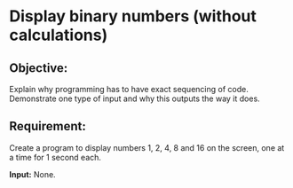 # Display binary numbers (without calculations)


## Objective:
Explain why programming has to have exact sequencing of code.
Demonstrate one type of input and why this outputs the way it does.

## Requirement:
Create a program to display numbers 1, 2, 4, 8 and 16 on the screen, one at a time for 1 second each.

**Input:** None.